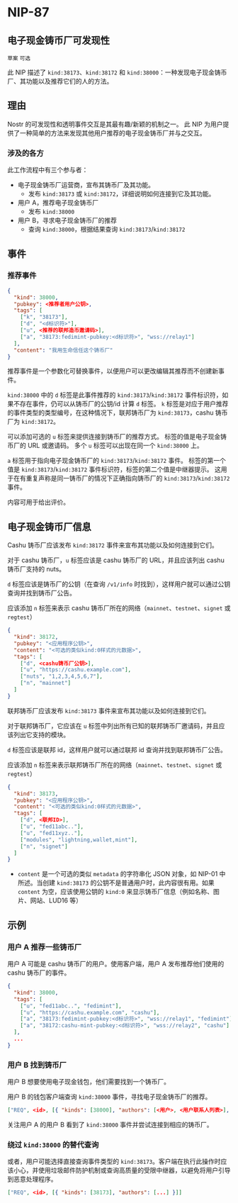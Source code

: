 NIP-87
======

电子现金铸币厂可发现性
--------------------------------

`草案` `可选`

此 NIP 描述了 `kind:38173`、`kind:38172` 和 `kind:38000`：一种发现电子现金铸币厂、其功能以及推荐它们的人的方法。

## 理由

Nostr 的可发现性和透明事件交互是其最有趣/新颖的机制之一。
此 NIP 为用户提供了一种简单的方法来发现其他用户推荐的电子现金铸币厂并与之交互。

### 涉及的各方

此工作流程中有三个参与者：

* 电子现金铸币厂运营商，宣布其铸币厂及其功能。
    * 发布 `kind:38173` 或 `kind:38172`，详细说明如何连接到它及其功能。
* 用户 A，推荐电子现金铸币厂
    * 发布 `kind:38000`
* 用户 B，寻求电子现金铸币厂的推荐
    * 查询 `kind:38000`，根据结果查询 `kind:38173`/`kind:38172`

## 事件

### 推荐事件
```json
{
  "kind": 38000,
  "pubkey": <推荐者用户公钥>,
  "tags": [
    ["k", "38173"],
    ["d", "<d标识符>"],
    ["u", <推荐的联邦造币邀请码>],
    ["a", "38173:fedimint-pubkey:<d标识符>", "wss://relay1"]
  ],
  "content": "我用生命信任这个铸币厂"
}
```

推荐事件是一个参数化可替换事件，以便用户可以更改编辑其推荐而不创建新事件。

`kind:38000` 中的 `d` 标签是此事件推荐的 `kind:38173`/`kind:38172` 事件标识符，如果不存在事件，仍可以从铸币厂的公钥/id 计算 `d` 标签。
`k` 标签是对应于用户推荐的事件类型的类型编号，在这种情况下，联邦铸币厂为 `kind:38173`，cashu 铸币厂为 `kind:38172`。

可以添加可选的 `u` 标签来提供连接到铸币厂的推荐方式。
标签的值是电子现金铸币厂的 URL 或邀请码。
多个 `u` 标签可以出现在同一个 `kind:38000` 上。

`a` 标签用于指向电子现金铸币厂的 `kind:38173`/`kind:38172` 事件。
标签的第一个值是 `kind:38173`/`kind:38172` 事件标识符，标签的第二个值是中继器提示。
这用于在有重复声称是同一铸币厂的情况下正确指向铸币厂的 `kind:38173`/`kind:38172` 事件。

内容可用于给出评价。

## 电子现金铸币厂信息

Cashu 铸币厂应该发布 `kind:38172` 事件来宣布其功能以及如何连接到它们。

对于 cashu 铸币厂，`u` 标签应该是 cashu 铸币厂的 URL，并且应该列出 cashu 铸币厂支持的 nuts。

`d` 标签应该是铸币厂的公钥（在查询 `/v1/info` 时找到），这样用户就可以通过公钥查询并找到铸币厂公告。

应该添加 `n` 标签来表示 cashu 铸币厂所在的网络（`mainnet`、`testnet`、`signet` 或 `regtest`）

```json
{
  "kind": 38172,
  "pubkey": "<应用程序公钥>",
  "content": "<可选的类似kind:0样式的元数据>",
  "tags": [
    ["d", <cashu铸币厂公钥>],
    ["u", "https://cashu.example.com"],
    ["nuts", "1,2,3,4,5,6,7"],
    ["n", "mainnet"]
  ]
}
```

联邦铸币厂应该发布 `kind:38173` 事件来宣布其功能以及如何连接到它们。

对于联邦铸币厂，它应该在 `u` 标签中列出所有已知的联邦铸币厂邀请码，并且应该列出它支持的模块。

`d` 标签应该是联邦 id，这样用户就可以通过联邦 id 查询并找到联邦铸币厂公告。

应该添加 `n` 标签来表示联邦铸币厂所在的网络（`mainnet`、`testnet`、`signet` 或 `regtest`）

```json
{
  "kind": 38173,
  "pubkey": "<应用程序公钥>",
  "content": "<可选的类似kind:0样式的元数据>",
  "tags": [
    ["d", <联邦ID>],
    ["u", "fed11abc.."],
    ["u", "fed11xyz.."],
    ["modules", "lightning,wallet,mint"],
    ["n", "signet"]
  ]
}
```

* `content` 是一个可选的类似 `metadata` 的字符串化 JSON 对象，如 NIP-01 中所述。当创建 `kind:38173` 的公钥不是普通用户时，此内容很有用。如果 `content` 为空，应该使用公钥的 `kind:0` 来显示铸币厂信息（例如名称、图片、网站、LUD16 等）

## 示例

### 用户 A 推荐一些铸币厂
用户 A 可能是 cashu 铸币厂的用户。使用客户端，用户 A 发布推荐他们使用的 cashu 铸币厂的事件。

```json
{
  "kind": 38000,
  "tags": [
    ["u", "fed11abc..", "fedimint"],
    ["u", "https://cashu.example.com", "cashu"],
    ["a", "38173:fedimint-pubkey:<d标识符>", "wss://relay1", "fedimint"],
    ["a", "38172:cashu-mint-pubkey:<d标识符>", "wss://relay2", "cashu"]
  ],
  ...
}
```

### 用户 B 找到铸币厂
用户 B 想要使用电子现金钱包，他们需要找到一个铸币厂。

用户 B 的钱包客户端查询 `kind:38000` 事件，寻找电子现金铸币厂的推荐。

```json
["REQ", <id>, [{ "kinds": [38000], "authors": [<用户>, <用户联系人列表>], "#k": ["38173"] }]]
```

关注用户 A 的用户 B 看到了 `kind:38000` 事件并尝试连接到相应的铸币厂。

### 绕过 `kind:38000` 的替代查询
或者，用户可能选择直接查询事件类型的 `kind:38173`。客户端在执行此操作时应该小心，并使用垃圾邮件防护机制或查询高质量的受限中继器，以避免将用户引导到恶意处理程序。

```json
["REQ", <id>, [{ "kinds": [38173], "authors": [...] }]]
```
